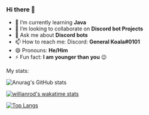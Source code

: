 ### Hi there 👋

- 🌱 I’m currently learning **Java**
- 👯 I’m looking to collaborate on **Discord bot Projects**
- 💬 Ask me about **Discord bots**
- 📫 How to reach me: 
            Discord: **General Koala#0101**
- 😄 Pronouns: **He/Him**
- ⚡ Fun fact: **I am younger than you** 😉

My stats: 

![Anurag's GitHub stats](https://github-readme-stats.vercel.app/api?username=Doom306&show_icons=true&theme=radical)

[![willianrod's wakatime stats](https://github-readme-stats.vercel.app/api/wakatime?username=Doom306)](https://github.com/anuraghazra/github-readme-stats)

[![Top Langs](https://github-readme-stats.vercel.app/api/top-langs/?username=Doom306&layout=compact)](https://github.com/anuraghazra/github-readme-stats)
